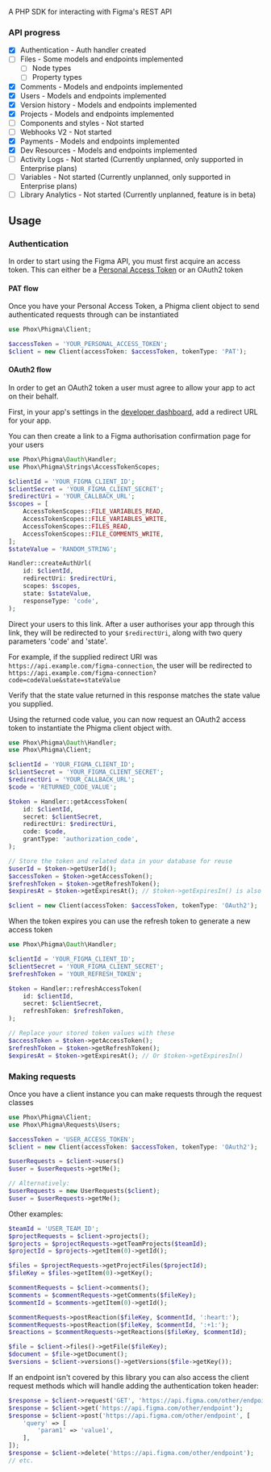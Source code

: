 A PHP SDK for interacting with Figma's REST API

### API progress
- [x] Authentication - Auth handler created
- [ ] Files - Some models and endpoints implemented
  - [ ] Node types
  - [ ] Property types
- [x] Comments - Models and endpoints implemented
- [x] Users - Models and endpoints implemented
- [x] Version history - Models and endpoints implemented
- [x] Projects - Models and endpoints implemented
- [ ] Components and styles - Not started
- [ ] Webhooks V2 - Not started
- [x] Payments - Models and endpoints implemented
- [x] Dev Resources - Models and endpoints implemented
- [ ] Activity Logs - Not started (Currently unplanned, only supported in Enterprise plans)
- [ ] Variables - Not started (Currently unplanned, only supported in Enterprise plans)
- [ ] Library Analytics - Not started (Currently unplanned, feature is in beta)

## Usage
### Authentication
In order to start using the Figma API, you must first acquire an access token. 
This can either be a [Personal Access Token](https://www.figma.com/developers/api#access-tokens) 
or an OAuth2 token
#### PAT flow
Once you have your Personal Access Token, a Phigma client object to send authenticated requests 
through can be instantiated
```php
use Phox\Phigma\Client;

$accessToken = 'YOUR_PERSONAL_ACCESS_TOKEN';
$client = new Client(accessToken: $accessToken, tokenType: 'PAT');
```

#### OAuth2 flow
In order to get an OAuth2 token a user must agree to allow your app to act on their behalf. 

First, in your app's settings in the [developer dashboard](https://www.figma.com/developers/apps), 
add a redirect URL for your app.

You can then create a link to a Figma authorisation confirmation page for your users
```php
use Phox\Phigma\Oauth\Handler;
use Phox\Phigma\Strings\AccessTokenScopes;

$clientId = 'YOUR_FIGMA_CLIENT_ID';
$clientSecret = 'YOUR_FIGMA_CLIENT_SECRET';
$redirectUri = 'YOUR_CALLBACK_URL';
$scopes = [
    AccessTokenScopes::FILE_VARIABLES_READ,
    AccessTokenScopes::FILE_VARIABLES_WRITE,
    AccessTokenScopes::FILES_READ,
    AccessTokenScopes::FILE_COMMENTS_WRITE,
];
$stateValue = 'RANDOM_STRING';

Handler::createAuthUrl(
    id: $clientId,
    redirectUri: $redirectUri,
    scopes: $scopes,
    state: $stateValue,
    responseType: 'code',
);
```
Direct your users to this link.
After a user authorises your app through this link, they will be redirected to your `$redirectUri`, along with two 
query parameters 'code' and 'state'.

For example, if the supplied redirect URI was `https://api.example.com/figma-connection`, the user will be 
redirected to `https://api.example.com/figma-connection?code=codeValue&state=stateValue`

Verify that the state value returned in this response matches the state value you supplied.

Using the returned code value, you can now request an OAuth2 access token to instantiate the Phigma client object with.
```php
use Phox\Phigma\Oauth\Handler;
use Phox\Phigma\Client;

$clientId = 'YOUR_FIGMA_CLIENT_ID';
$clientSecret = 'YOUR_FIGMA_CLIENT_SECRET';
$redirectUri = 'YOUR_CALLBACK_URL';
$code = 'RETURNED_CODE_VALUE';

$token = Handler::getAccessToken(
    id: $clientId,
    secret: $clientSecret,
    redirectUri: $redirectUri,
    code: $code,
    grantType: 'authorization_code',
);

// Store the token and related data in your database for reuse
$userId = $token->getUserId();
$accessToken = $token->getAccessToken();
$refreshToken = $token->getRefreshToken();
$expiresAt = $token->getExpiresAt(); // $token->getExpiresIn() is also available

$client = new Client(accessToken: $accessToken, tokenType: 'OAuth2');
```

When the token expires you can use the refresh token to generate a new access token
```php
use Phox\Phigma\Oauth\Handler;

$clientId = 'YOUR_FIGMA_CLIENT_ID';
$clientSecret = 'YOUR_FIGMA_CLIENT_SECRET';
$refreshToken = 'YOUR_REFRESH_TOKEN';

$token = Handler::refreshAccessToken(
    id: $clientId,
    secret: $clientSecret,
    refreshToken: $refreshToken,
);

// Replace your stored token values with these
$accessToken = $token->getAccessToken();
$refreshToken = $token->getRefreshToken();
$expiresAt = $token->getExpiresAt(); // Or $token->getExpiresIn()
```

### Making requests
Once you have a client instance you can make requests through the request classes
```php
use Phox\Phigma\Client;
use Phox\Phigma\Requests\Users;

$accessToken = 'USER_ACCESS_TOKEN';
$client = new Client(accessToken: $accessToken, tokenType: 'OAuth2');

$userRequests = $client->users() 
$user = $userRequests->getMe();

// Alternatively:
$userRequests = new UserRequests($client);
$user = $userRequests->getMe();
```

Other examples:
```php
$teamId = 'USER_TEAM_ID';
$projectRequests = $client->projects();
$projects = $projectRequests->getTeamProjects($teamId);
$projectId = $projects->getItem(0)->getId();

$files = $projectRequests->getProjectFiles($projectId);
$fileKey = $files->getItem(0)->getKey();

$commentRequests = $client->comments();
$comments = $commentRequests->getComments($fileKey);
$commentId = $comments->getItem(0)->getId();

$commentRequests->postReaction($fileKey, $commentId, ':heart:');
$commentRequests->postReaction($fileKey, $commentId, ':+1:');
$reactions = $commentRequests->getReactions($fileKey, $commentId);

$file = $client->files()->getFile($fileKey);
$document = $file->getDocument();
$versions = $client->versions()->getVersions($file->getKey());
```

If an endpoint isn't covered by this library you can also access the client request methods which will handle 
adding the authentication token header:
```php
$response = $client->request('GET', 'https://api.figma.com/other/endpoint');
$response = $client->get('https://api.figma.com/other/endpoint');
$response = $client->post('https://api.figma.com/other/endpoint', [
    'query' => [
        'param1' => 'value1',
    ],
]);
$response = $client->delete('https://api.figma.com/other/endpoint');
// etc.
``` 